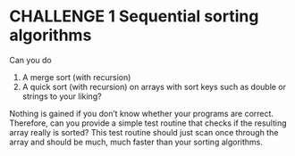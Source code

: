 # CHALLENGE 1 Sequential sorting algorithms 

Can you do
1. A merge sort (with recursion)
2. A quick sort (with recursion)
on arrays with sort keys such as double or strings to your liking?

Nothing is gained if you don’t know whether your programs are correct. Therefore, can
you provide a simple test routine that checks if the resulting array really is sorted?
This test routine should just scan once through the array and should be much, much faster
than your sorting algorithms.